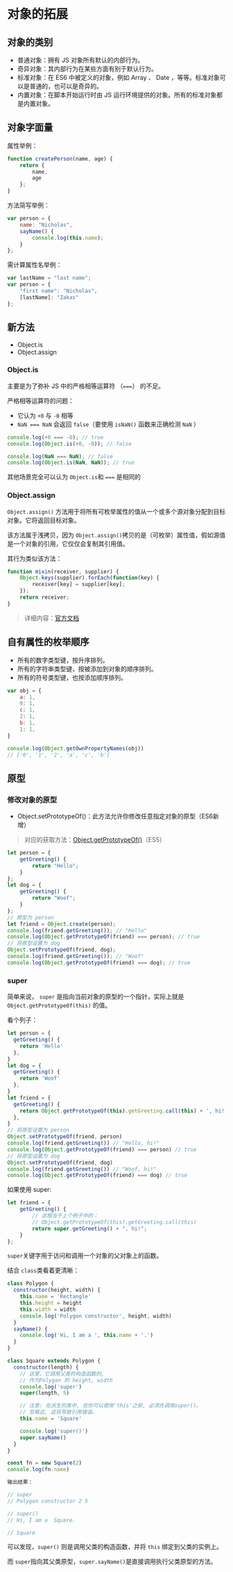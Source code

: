 # 对象的拓展

## 对象的类别

- 普通对象：拥有 JS 对象所有默认的内部行为。
- 奇异对象：其内部行为在某些方面有别于默认行为。
- 标准对象：在 ES6 中被定义的对象，例如 Array 、 Date ，等等。标准对象可以是普通的，也可以是奇异的。
- 内置对象：在脚本开始运行时由 JS 运行环境提供的对象。所有的标准对象都是内置对象。

## 对象字面量

属性举例：

```js
function createPerson(name, age) {
    return {
        name,
        age
    };
}
```

方法简写举例：

```js
var person = {
    name: "Nicholas",
    sayName() {
        console.log(this.name);
    }
};
```

需计算属性名举例：

```js
var lastName = "last name";
var person = {
    "first name": "Nicholas",
    [lastName]: "Zakas"
};
```

## 新方法

- Object.is
- Object.assign

### Object.is

主要是为了弥补 JS 中的严格相等运算符 （`===`） 的不足。

严格相等运算符的问题：

- 它认为 `+0` 与 `-0` 相等
- `NaN === NaN` 会返回 `false`（要使用 `isNaN()` 函数来正确检测 `NaN` ）

```js
console.log(+0 === -0); // true
console.log(Object.is(+0, -0)); // false

console.log(NaN === NaN); // false
console.log(Object.is(NaN, NaN)); // true
```

其他场景完全可以认为 `Object.is`和 `===` 是相同的

### Object.assign

`Object.assign()` 方法用于将所有可枚举属性的值从一个或多个源对象分配到目标对象。它将返回目标对象。

该方法属于浅拷贝，因为 `Object.assign()`拷贝的是（可枚举）属性值，假如源值是一个对象的引用，它仅仅会复制其引用值。

其行为类似该方法：

```js
function mixin(receiver, supplier) {
    Object.keys(supplier).forEach(function(key) {
        receiver[key] = supplier[key];
    });
    return receiver;
}
```

> 详细内容：[官方文档](https://developer.mozilla.org/zh-CN/docs/Web/JavaScript/Reference/Global_Objects/Object/assign)

## 自有属性的枚举顺序

- 所有的数字类型键，按升序排列。
- 所有的字符串类型键，按被添加到对象的顺序排列。
- 所有的符号类型键，也按添加顺序排列。

```js
var obj = {
    a: 1,
    0: 1,
    c: 1,
    2: 1,
    b: 1,
    1: 1,
}

console.log(Object.getOwnPropertyNames(obj))
// ['0', '1', '2', 'a', 'c', 'b']
```

## 原型

### 修改对象的原型

- Object.setPrototypeOf()：此方法允许你修改任意指定对象的原型（ES6新增）

> 对应的获取方法：[Object.getPrototypeOf()](https://developer.mozilla.org/zh-CN/docs/Web/JavaScript/Reference/Global_Objects/Object/getPrototypeOf)（ES5）

```js
let person = {
    getGreeting() {
        return "Hello";
    }
};
let dog = {
    getGreeting() {
        return "Woof";
    }
};
// 原型为 person
let friend = Object.create(person);
console.log(friend.getGreeting()); // "Hello"
console.log(Object.getPrototypeOf(friend) === person); // true
// 将原型设置为 dog
Object.setPrototypeOf(friend, dog);
console.log(friend.getGreeting()); // "Woof"
console.log(Object.getPrototypeOf(friend) === dog); // true
```

### super

简单来说， `super` 是指向当前对象的原型的一个指针，实际上就是 `Object.getPrototypeOf(this)` 的值。

看个列子：

```js
let person = {
  getGreeting() {
    return 'Hello'
  },
}
let dog = {
  getGreeting() {
    return 'Woof'
  },
}
let friend = {
  getGreeting() {
    return Object.getPrototypeOf(this).getGreeting.call(this) + ', hi!'
  },
}
// 将原型设置为 person
Object.setPrototypeOf(friend, person)
console.log(friend.getGreeting()) // "Hello, hi!"
console.log(Object.getPrototypeOf(friend) === person) // true
// 将原型设置为 dog
Object.setPrototypeOf(friend, dog)
console.log(friend.getGreeting()) // "Woof, hi!"
console.log(Object.getPrototypeOf(friend) === dog) // true
```

如果使用 super:

```js
let friend = {
    getGreeting() {
        // 这相当于上个例子中的：
        // Object.getPrototypeOf(this).getGreeting.call(this)
        return super.getGreeting() + ", hi!";
    }
};
```

`super`关键字用于访问和调用一个对象的父对象上的函数。

结合 `class`类看着更清晰：

```js
class Polygon {
  constructor(height, width) {
    this.name = 'Rectangle'
    this.height = height
    this.width = width
    console.log('Polygon constructor', height, width)
  }
  sayName() {
    console.log('Hi, I am a ', this.name + '.')
  }
}

class Square extends Polygon {
  constructor(length) {
    // 这里，它调用父类的构造函数的,
    // 作为Polygon 的 height, width
    console.log('super')
    super(length, 5)

    // 注意: 在派生的类中, 在你可以使用'this'之前, 必须先调用super()。
    // 忽略这, 这将导致引用错误。
    this.name = 'Square'

    console.log('super()')
    super.sayName()
  }
}

const fn = new Square(2)
console.log(fn.name)

输出结果：

// super
// Polygon constructor 2 5

// super()
// Hi, I am a  Square.

// Square
```

可以发现，`super()` 则是调用父类的构造函数，并将 `this` 绑定到父类的实例上。

而 `super`指向其父类原型，`super.sayName()`是直接调用执行父类原型的方法。
